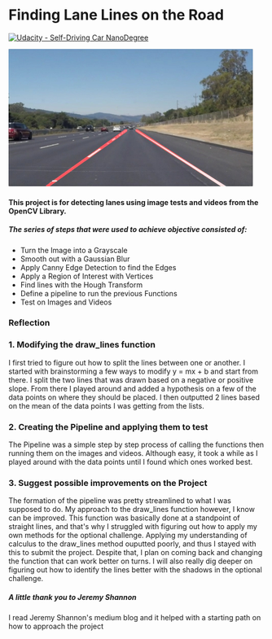 # **Finding Lane Lines on the Road** 
[![Udacity - Self-Driving Car NanoDegree](https://s3.amazonaws.com/udacity-sdc/github/shield-carnd.svg)](http://www.udacity.com/drive)

<img src="examples/laneLines_thirdPass.jpg" width="480" alt="Combined Image" />


 
 
 [//]: # (Image References)
 
 [image1]: ./examples/grayscale.jpg "Grayscale"
 

#### This project is for detecting lanes using image tests and videos from the OpenCV Library.
 
##### The series of steps that were used to achieve objective consisted of:
  * Turn the Image into a Grayscale 
  * Smooth out with a Gaussian Blur 
  * Apply Canny Edge Detection to find the Edges 
  * Apply a Region of Interest with Vertices 
  * Find lines with the Hough Transform 
  * Define a pipeline to run the previous Functions 
  * Test on Images and Videos 
 
### Reflection
 
### 1. Modifying the draw_lines function
 
I first tried to figure out how to split the lines between one or another.  I started with brainstorming a few ways to modify y = mx + b and start from there.  I split the two lines that was drawn based on a negative or positive slope. From there I played around and added a hypothesis on a few of the data points on where they should be placed.  I then outputted 2 lines based on the mean of the data points I was getting from the lists. 
 
 
### 2. Creating the Pipeline and applying them to test
The Pipeline was a simple step by step process of calling the functions then running them on the images and videos.  Although easy, it took a while as I played around with the data points until I found which ones worked best.  
 
 
### 3. Suggest possible improvements on the Project 
The formation of the pipeline was pretty streamlined to what I was supposed to do.  My approach to the draw_lines function however, I know can be improved.  This function was basically done at a standpoint of straight lines, and that's why I struggled with figuring out how to apply my own methods for the optional challenge. Applying my understanding of calculus to the draw_lines method ouputted poorly, and thus I stayed with this to submit the project. Despite that, I plan on coming back and changing the function that can work better on turns. I will also really dig deeper on figuring out how to identify the lines better with the shadows in the optional challenge.

##### A little thank you to Jeremy Shannon
I read Jeremy Shannon's medium blog and it helped with a starting path on how to approach the project

